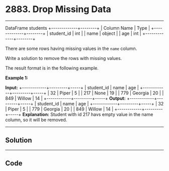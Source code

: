 # 2883. Drop Missing Data

---

DataFrame students
+-------------+--------+
| Column Name | Type   |
+-------------+--------+
| student_id  | int    |
| name        | object |
| age         | int    |
+-------------+--------+


There are some rows having missing values in the `name` column.

Write a solution to remove the rows with missing values.

The result format is in the following example.

 

**Example 1:**


**Input:** +------------+---------+-----+
| student_id | name    | age |
+------------+---------+-----+
| 32         | Piper   | 5   |
| 217        | None    | 19  |
| 779        | Georgia | 20  |
| 849        | Willow  | 14  |
+------------+---------+-----+
**Output:** +------------+---------+-----+
| student_id | name    | age |
+------------+---------+-----+
| 32         | Piper   | 5   |
| 779        | Georgia | 20  | 
| 849        | Willow  | 14  | 
+------------+---------+-----+
**Explanation:** 
Student with id 217 havs empty value in the name column, so it will be removed.

---

## Solution



---

## Code
```python


```